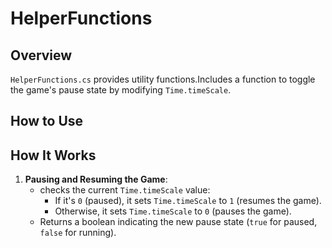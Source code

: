 ﻿# HelperFunctions

## Overview
`HelperFunctions.cs` provides utility functions.Includes a function to toggle the game's pause state by modifying `Time.timeScale`.

## **How to Use**



## **How It Works**
1. **Pausing and Resuming the Game**:
   - checks the current `Time.timeScale` value:
     - If it's `0` (paused), it sets `Time.timeScale` to `1` (resumes the game).
     - Otherwise, it sets `Time.timeScale` to `0` (pauses the game).
   - Returns a boolean indicating the new pause state (`true` for paused, `false` for running).
   

